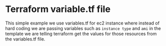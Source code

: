 # Terraform variable.tf file

This simple example we use variables.tf for ec2 instance where instead of hard coding we are passing variables such as `instance type` and `ami` in the template we are telling terraform get the values for those resources from the variables.tf file. 